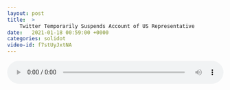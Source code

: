 ```yaml
---
layout: post
title:  >
    Twitter Temporarily Suspends Account of US Representative
date:   2021-01-18 00:59:00 +0000
categories: solidot
video-id: f7stUyJxtNA
---
```


<audio src="/assets/0b47160f4b9473cf49ed9031ad3cb9ee.mp3" style="width: 100%;" controls></audio>

